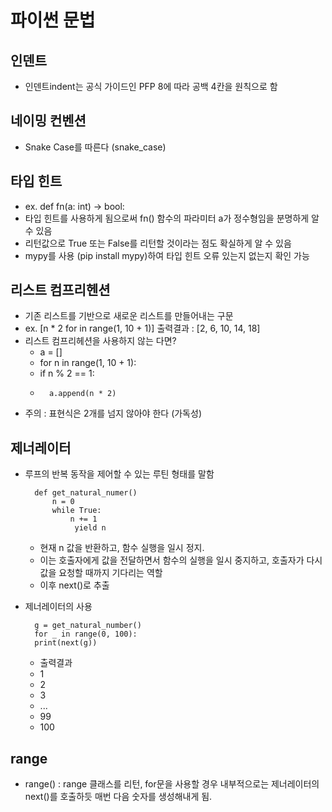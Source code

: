 # 파이썬 문법

## 인덴트
* 인덴트indent는 공식 가이드인 PFP 8에 따라 공백 4칸을 원칙으로 함

## 네이밍 컨벤션
* Snake Case를 따른다 (snake_case)

## 타입 힌트
* ex. def fn(a: int) -> bool:
* 타입 힌트를 사용하게 됨으로써 fn() 함수의 파라미터 a가 정수형임을 분명하게 알 수 있음
* 리턴값으로 True 또는 False를 리턴할 것이라는 점도 확실하게 알 수 있음
* mypy를 사용 (pip install mypy)하여 타입 힌트 오류 있는지 없는지 확인 가능

## 리스트 컴프리헨션
* 기존 리스트를 기반으로 새로운 리스트를 만들어내는 구문
* ex. [n * 2 for in range(1, 10 + 1)] 출력결과 : [2, 6, 10, 14, 18]
* 리스트 컴프리헤션을 사용하지 않는 다면?
    * a = []
    * for n in range(1, 10 + 1):
    *   if n % 2 == 1:
    *       a.append(n * 2)
* 주의 : 표현식은 2개를 넘지 않아야 한다 (가독성)

## 제너레이터
* 루프의 반복 동작을 제어할 수 있는 루틴 형태를 말함

        def get_natural_numer()
            n = 0
            while True:
                n += 1
                 yield n 

    * 현재 n 값을 반환하고, 함수 실행을 일시 정지. 
    * 이는 호출자에게 값을 전달하면서 함수의 실행을 일시 중지하고, 호출자가 다시 값을 요청할 때까지 기다리는 역할
    * 이후 next()로 추출

* 제너레이터의 사용

        g = get_natural_number()
        for _ in range(0, 100):
        print(next(g))

    * 출력결과
    * 1
    * 2
    * 3
    * ...
    * 99
    * 100

## range
* range() : range 클래스를 리턴, for문을 사용할 경우 내부적으로는 제너레이터의 next()를 호출하듯 매번 다음 숫자를 생성해내게 됨. 

